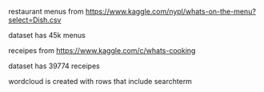 restaurant menus from https://www.kaggle.com/nypl/whats-on-the-menu?select=Dish.csv

dataset has 45k menus

receipes from https://www.kaggle.com/c/whats-cooking

dataset has 39774 receipes

wordcloud is created with rows that include searchterm
